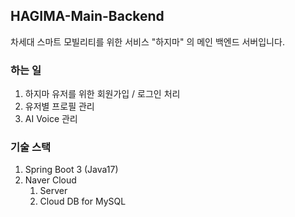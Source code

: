 ## HAGIMA-Main-Backend
차세대 스마트 모빌리티를 위한 서비스 "하지마" 의 메인 백엔드 서버입니다.

### 하는 일
1. 하지마 유저를 위한 회원가입 / 로그인 처리
2. 유저별 프로필 관리
3. AI Voice 관리

### 기술 스택
1. Spring Boot 3 (Java17)
2. Naver Cloud
   1. Server
   2. Cloud DB for MySQL 